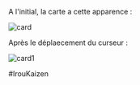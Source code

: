 A l'initial, la carte a cette apparence :



![card](https://github.com/IrouKaizen/Carte-anim-e-avec-css/assets/122926735/00d6bba7-1953-431b-87e9-b61d9d3c8351)

Après le déplaecement du curseur :

![card1](https://github.com/IrouKaizen/Carte-anim-e-avec-css/assets/122926735/14443278-df32-4441-a73e-16b708119a94)

#IrouKaizen

